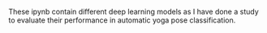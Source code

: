 These ipynb contain different deep learning models as I have done a study to evaluate their performance in automatic yoga pose classification.
